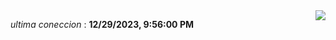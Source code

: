 

<div style="display: flex; justify-content: space-between;">
 <p align="right"><i>ultima coneccion</i> : <b>12/29/2023, 9:56:00 PM</b></p> 
 <img src="https://img.shields.io/badge/GitHub%20Action%20Status-Online-brightgreen?style=flat&logo=githubactions&logoColor=%23ffffff&labelColor=%23181717&color=%232088FF" />
</div>



